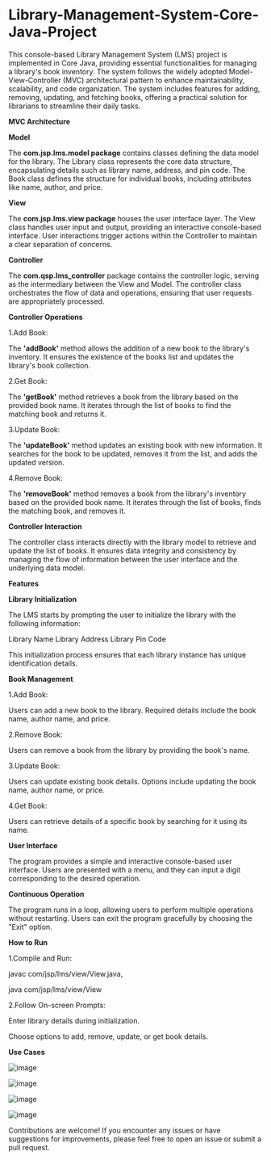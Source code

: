 # Library-Management-System-Core-Java-Project
This console-based Library Management System (LMS) project is implemented in Core Java, providing essential functionalities for managing a library's book inventory. The system follows the widely adopted Model-View-Controller (MVC) architectural pattern to enhance maintainability, scalability, and code organization.  The system includes features for adding, removing, updating, and fetching books, offering a practical solution for librarians to streamline their daily tasks.   


**MVC Architecture**

**Model**

The **com.jsp.lms.model package** contains classes defining the data model for the library.
The Library class represents the core data structure, encapsulating details such as library name, address, and pin code.
The Book class defines the structure for individual books, including attributes like name, author, and price.

**View**

The **com.jsp.lms.view package** houses the user interface layer.
The View class handles user input and output, providing an interactive console-based interface.
User interactions trigger actions within the Controller to maintain a clear separation of concerns.

**Controller**

The **com.qsp.lms_controller** package contains the controller logic, serving as the intermediary between the View and Model.
The controller class orchestrates the flow of data and operations, ensuring that user requests are appropriately processed.

**Controller Operations**

1.Add Book:

The **'addBook'** method allows the addition of a new book to the library's inventory.
It ensures the existence of the books list and updates the library's book collection.

2.Get Book:

The **'getBook'** method retrieves a book from the library based on the provided book name.
It iterates through the list of books to find the matching book and returns it.

3.Update Book:

The **'updateBook'** method updates an existing book with new information.
It searches for the book to be updated, removes it from the list, and adds the updated version.

4.Remove Book:

The **'removeBook'** method removes a book from the library's inventory based on the provided book name.
It iterates through the list of books, finds the matching book, and removes it.

**Controller Interaction**

The controller class interacts directly with the library model to retrieve and update the list of books.
It ensures data integrity and consistency by managing the flow of information between the user interface and the underlying data model.

**Features**

**Library Initialization**

The LMS starts by prompting the user to initialize the library with the following information:

Library Name
Library Address
Library Pin Code

This initialization process ensures that each library instance has unique identification details.

**Book Management**

1.Add Book:

Users can add a new book to the library.
Required details include the book name, author name, and price.

2.Remove Book:

Users can remove a book from the library by providing the book's name.

3.Update Book:

Users can update existing book details.
Options include updating the book name, author name, or price.

4.Get Book:

Users can retrieve details of a specific book by searching for it using its name.

**User Interface**

The program provides a simple and interactive console-based user interface.
Users are presented with a menu, and they can input a digit corresponding to the desired operation.

**Continuous Operation**

The program runs in a loop, allowing users to perform multiple operations without restarting.
Users can exit the program gracefully by choosing the "Exit" option.

**How to Run**

1.Compile and Run:

javac com/jsp/lms/view/View.java, 

java com/jsp/lms/view/View

2.Follow On-screen Prompts:

Enter library details during initialization.

Choose options to add, remove, update, or get book details.

**Use Cases**

![image](https://github.com/hardikshelar/Library-Management-System-Core-Java-Project/assets/90783840/6f1591ed-b039-4c82-8407-30c993a4e4f9)

![image](https://github.com/hardikshelar/Library-Management-System-Core-Java-Project/assets/90783840/9b2aa6ae-f9dc-4bef-b02b-fe915f31f426)

![image](https://github.com/hardikshelar/Library-Management-System-Core-Java-Project/assets/90783840/faca51a9-6510-41cb-9c09-7f81d8c4b5f4)

![image](https://github.com/hardikshelar/Library-Management-System-Core-Java-Project/assets/90783840/0001cb21-7a3d-49ba-9dc7-86af93eda188)

Contributions are welcome! If you encounter any issues or have suggestions for improvements, please feel free to open an issue or submit a pull request.


